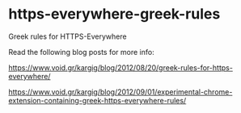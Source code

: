 https-everywhere-greek-rules
============================

Greek rules for HTTPS-Everywhere

Read the following blog posts for more info:

https://www.void.gr/kargig/blog/2012/08/20/greek-rules-for-https-everywhere/

https://www.void.gr/kargig/blog/2012/09/01/experimental-chrome-extension-containing-greek-https-everywhere-rules/
